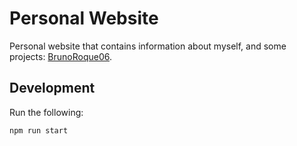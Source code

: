 # Personal Website

Personal website that contains information about myself, and some projects: [BrunoRoque06](https://brunoroque06.github.io).

## Development

Run the following:

```bash
npm run start
```
